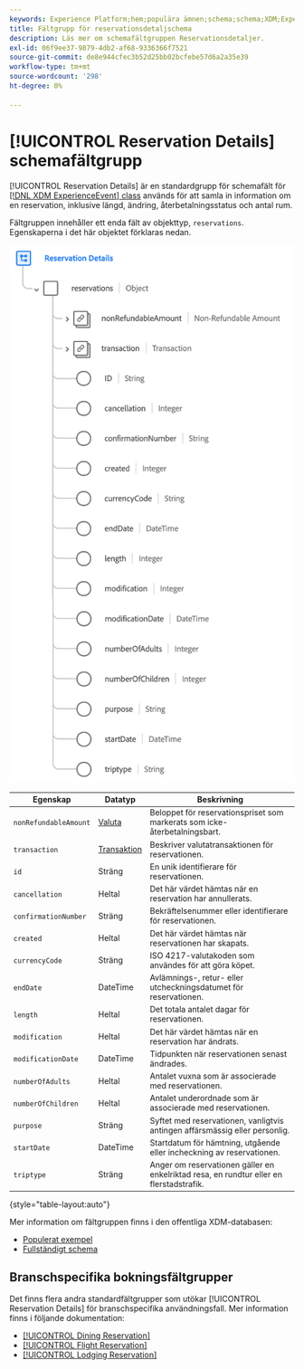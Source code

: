 ```yaml
---
keywords: Experience Platform;hem;populära ämnen;schema;schema;XDM;ExperienceEvent;fields;schemas;Schema design;field group;field group;reservation;reservation details;
title: Fältgrupp för reservationsdetaljschema
description: Läs mer om schemafältgruppen Reservationsdetaljer.
exl-id: 06f9ee37-9879-4db2-af68-9336366f7521
source-git-commit: de8e944cfec3b52d25bb02bcfebe57d6a2a35e39
workflow-type: tm+mt
source-wordcount: '298'
ht-degree: 0%

---
```


# [!UICONTROL Reservation Details] schemafältgrupp

[!UICONTROL Reservation Details] är en standardgrupp för schemafält för [[!DNL XDM ExperienceEvent] class](../../classes/experienceevent.md) används för att samla in information om en reservation, inklusive längd, ändring, återbetalningsstatus och antal rum.

Fältgruppen innehåller ett enda fält av objekttyp, `reservations`. Egenskaperna i det här objektet förklaras nedan.

![Struktur för reservationsinformation](../../images/field-groups/reservation-details.png)

| Egenskap | Datatyp | Beskrivning |
| --- | --- | --- |
| `nonRefundableAmount` | [Valuta](../../data-types/currency.md) | Beloppet för reservationspriset som markerats som icke-återbetalningsbart. |
| `transaction` | [Transaktion](../../data-types/transaction.md) | Beskriver valutatransaktionen för reservationen. |
| `id` | Sträng | En unik identifierare för reservationen. |
| `cancellation` | Heltal | Det här värdet hämtas när en reservation har annullerats. |
| `confirmationNumber` | Sträng | Bekräftelsenummer eller identifierare för reservationen. |
| `created` | Heltal | Det här värdet hämtas när reservationen har skapats. |
| `currencyCode` | Sträng | ISO 4217-valutakoden som användes för att göra köpet. |
| `endDate` | DateTime | Avlämnings-, retur- eller utcheckningsdatumet för reservationen. |
| `length` | Heltal | Det totala antalet dagar för reservationen. |
| `modification` | Heltal | Det här värdet hämtas när en reservation har ändrats. |
| `modificationDate` | DateTime | Tidpunkten när reservationen senast ändrades. |
| `numberOfAdults` | Heltal | Antalet vuxna som är associerade med reservationen. |
| `numberOfChildren` | Heltal | Antalet underordnade som är associerade med reservationen. |
| `purpose` | Sträng | Syftet med reservationen, vanligtvis antingen affärsmässig eller personlig. |
| `startDate` | DateTime | Startdatum för hämtning, utgående eller incheckning av reservationen. |
| `triptype` | Sträng | Anger om reservationen gäller en enkelriktad resa, en rundtur eller en flerstadstrafik. |

{style="table-layout:auto"}

Mer information om fältgruppen finns i den offentliga XDM-databasen:

* [Populerat exempel](https://github.com/adobe/xdm/blob/master/components/fieldgroups/experience-event/industry-verticals/experienceevent-reservation-details.example.1.json)
* [Fullständigt schema](https://github.com/adobe/xdm/blob/master/components/fieldgroups/experience-event/industry-verticals/experienceevent-reservation-details.schema.json)

## Branschspecifika bokningsfältgrupper

Det finns flera andra standardfältgrupper som utökar [!UICONTROL Reservation Details] för branschspecifika användningsfall. Mer information finns i följande dokumentation:

* [[!UICONTROL Dining Reservation]](./dining-reservation.md)
* [[!UICONTROL Flight Reservation]](./flight-reservation.md)
* [[!UICONTROL Lodging Reservation]](./lodging-reservation.md)
